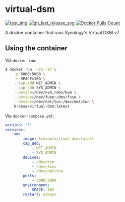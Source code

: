 virtual-dsm
=============

[![test_img]][test_url]
[![gh_last_release_svg]][gh_last_release_url]
[![Docker Pulls Count]][dsm-docker-hub]

[test_img]: https://github.com/kroese/virtual-dsm/actions/workflows/test.yaml/badge.svg
[test_url]: https://github.com/kroese/virtual-dsm/actions

[gh_last_release_svg]: https://img.shields.io/docker/v/kroese/virtual-dsm?arch=amd64&sort=date
[gh_last_release_url]: https://hub.docker.com/r/kroese/virtual-dsm

[Docker Pulls Count]: https://img.shields.io/docker/pulls/kroese/virtual-dsm.svg?style=flat
[dsm-docker-hub]: https://hub.docker.com/r/kroese/virtual-dsm

A docker container that runs Synology's Virtual DSM v7.

## Using the container

Via `docker run`:

```bash
$ docker run --rm -it \
    -p 5000:5000 \
    -e SPACE=16G \
    --cap-add NET_ADMIN \
    --cap-add SYS_ADMIN \
    --device=/dev/kvm:/dev/kvm \
    --device=/dev/fuse:/dev/fuse \
    --device=/dev/net/tun:/dev/net/tun \    
    kroese/virtual-dsm:latest
```

Via `docker-compose.yml`:

```yaml
version: "3"
services:
    vm:
        image: kroese/virtual-dsm:latest
        cap_add:
            - NET_ADMIN
            - SYS_ADMIN
        devices:
            - /dev/kvm
            - /dev/fuse
            - /dev/net/tun
        ports:
            - 5000:5000
        environment:
            SPACE: 16G
        restart: always
```

